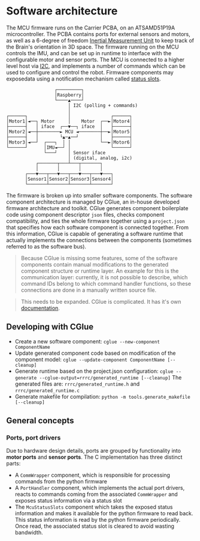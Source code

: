 Software architecture
=====================

The MCU firmware runs on the Carrier PCBA, on an ATSAMD51P19A microcontroller. The PCBA contains
ports for external sensors and motors, as well as a 6-degree of freedom [Inertial Measurement Unit](gyro.md)
to keep track of the Brain's orientation in 3D space. The firmware running on the MCU controls
the IMU, and can be set up in runtime to interface with the configurable motor and sensor ports.
The MCU is connected to a higher level host via [I2C](i2c.md), and implements a number of commands
which can be used to configure and control the robot. Firmware components may exposedata
using a notification mechanism called [status slots](slots.md).

```
                  ┌─────────┐
                  │Raspberry│
                  └────▲────┘
                       │ I2C (polling + commands)
                       │
┌──────┐               │               ┌──────┐
│Motor1│◄──┐ Motor     │    Motor  ┌──►│Motor4│
├──────┤   │ iface  ┌──▼──┐ iface  │   ├──────┤
│Motor2│◄──┼────────► MCU ◄────────┼──►│Motor5│
├──────┤   │        └▲─▲──┘        │   ├──────┤
│Motor3│◄──┘  ┌───┐  │ │           └──►│Motor6│
└──────┘      │IMU◄──┘ │               └──────┘
              └───┘    │ Sensor iface
                       │ (digital, analog, i2c)
           ┌───────┬───┴───┬───────┐
           │       │       │       │
       ┌───▼───┬───▼───┬───▼───┬───▼───┐
       │Sensor1│Sensor2│Sensor3│Sensor4│
       └───────┴───────┴───────┴───────┘
```

The firmware is broken up into smaller software components. The software component architecture is
managed by CGlue, an in-house developed firmware architecture and toolkit. CGlue
generates component boilerplate code using component descriptor `json` files, checks component
compatibility, and ties the whole firmware together using a `project.json` that specifies how each
software component is connected together. From this information, CGlue is capable of generating
a software runtime that actually implements the connections between the components (sometimes
referred to as the software bus).

> Because CGlue is missing some features, some of the software components contain manual modifications to the generated component structure or runtime layer.
> An example for this is the communication layer: currently, it is not possible to describe, which command IDs belong to which command handler functions, so these connections are done in a manually written source file.

> This needs to be expanded. CGlue is complicated. It has it's own [documentation](https://github.com/STEAM-Academy-PRO/revolution-robotics-CGlue?tab=readme-ov-file#cglue--).

Developing with CGlue
---------------------

* Create a new software component: `cglue --new-component ComponentName`
* Update generated component code based on modification of the component model: `cglue --update-component ComponentName [--cleanup]`
* Generate runtime based on the project.json configuration: `cglue --generate --cglue-output=rrrc/generated_runtime [--cleanup]`
  The generated files are: `rrrc/generated_runtime.h` and `rrrc/generated_runtime.c`
* Generate makefile for compilation: `python -m tools.generate_makefile [--cleanup]`

General concepts
----------------

### Ports, port drivers

Due to hardware design details, ports are grouped by functionality into **motor ports** and **sensor ports**.
The C implementation has three distinct parts:
- A `CommWrapper` component, which is responsible for processing commands from the python firmware
- A `PortHandler` component, which implements the actual port drivers, reacts to commands coming
  from the associated `CommWrapper` and exposes status information via a status slot
- The `McuStatusSlots` component which takes the exposed status information and makes it available
  for the python firmware to read back. This status information is read by the python firmware
  periodically. Once read, the associated status slot is cleared to avoid wasting bandwidth.